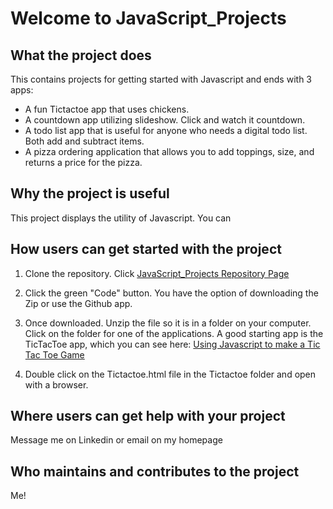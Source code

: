 # Welcome to JavaScript_Projects
## What the project does
This contains projects for getting started with Javascript and ends with 3 apps:
* A fun Tictactoe app that uses chickens.
* A countdown app utilizing slideshow. Click and watch it countdown. 
* A todo list app that is useful for anyone who needs a digital todo list. Both add and subtract items.
* A pizza ordering application that allows you to add toppings, size, and returns a price for the pizza. 

## Why the project is useful
This project displays the utility of Javascript. You can 

## How users can get started with the project
1. Clone the repository. Click [JavaScript_Projects Repository Page](./JavaScript_Projects)
2. Click the green "Code" button. You have the option of downloading the Zip or use the Github app. 

3. Once downloaded. Unzip the file so it is in a folder on your computer. Click on the folder for one of the applications. A good starting app is the TicTacToe app, which you can see here:
[Using Javascript to make a Tic Tac Toe Game](/Tictactoe/Tictactoe.html)

4. Double click on the Tictactoe.html file in the Tictactoe folder and open with a browser.

## Where users can get help with your project
Message me on Linkedin or email on my homepage

## Who maintains and contributes to the project
Me!
